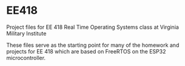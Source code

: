 # EE418
Project files for EE 418 Real Time Operating Systems class at Virginia Military Institute

These files serve as the starting point for many of the homework and projects for EE 418 which 
are based on FreeRTOS on the ESP32 microcontroller. 
